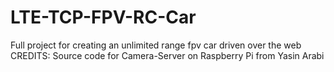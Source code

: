 # LTE-TCP-FPV-RC-Car
Full project for creating an unlimited range fpv car driven over the web
CREDITS: Source code for Camera-Server on Raspberry Pi from Yasin Arabi
